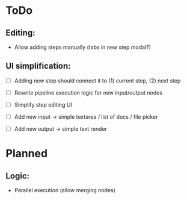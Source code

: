 # ToDo

## Editing:

- Allow adding steps manually (tabs in new step modal?)

## UI simplification:

- [ ] Adding new step should connect it to (1) current step, (2) next step

- [ ] Rewrite pipeline execution logic for new input/output nodes

- [ ] Simplify step editing UI

- [ ] Add new input -> simple textarea / list of docs / file picker
- [ ] Add new output -> simple text render

# Planned

## Logic:

- Parallel execution (allow merging nodes)

